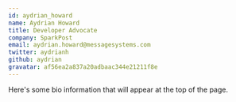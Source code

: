 ```yaml
---
id: aydrian_howard
name: Aydrian Howard
title: Developer Advocate
company: SparkPost
email: aydrian.howard@messagesystems.com
twitter: aydrianh
github: aydrian
gravatar: af56ea2a837a20adbaac344e21211f8e
---
```

Here's some bio information that will appear at the top of the page.
